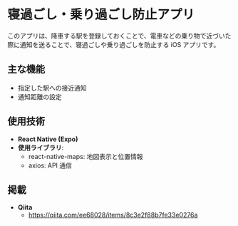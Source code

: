 # 寝過ごし・乗り過ごし防止アプリ

このアプリは、降車する駅を登録しておくことで、電車などの乗り物で近づいた際に通知を送ることで、寝過ごしや乗り過ごしを防止する iOS アプリです。

## 主な機能

- 指定した駅への接近通知
- 通知距離の設定

## 使用技術

- **React Native (Expo)**
- **使用ライブラリ**:
  - react-native-maps: 地図表示と位置情報
  - axios: API 通信

## 掲載

- **Qiita**
  - https://qiita.com/ee68028/items/8c3e2f88b7fe33e0276a

